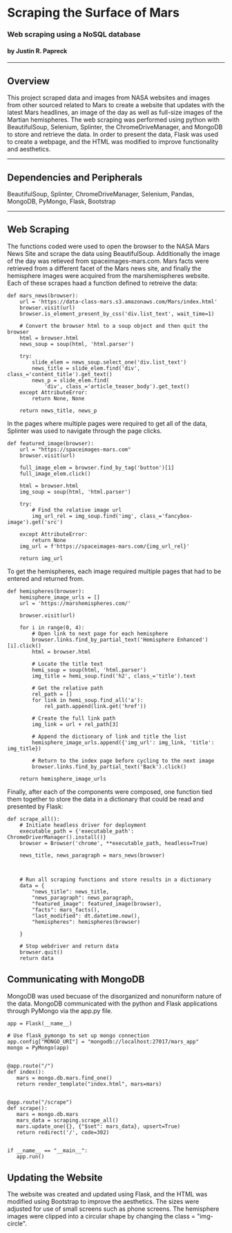 # Scraping the Surface of Mars
### Web scraping using a NoSQL database
#### by Justin R. Papreck
---

## Overview
This project scraped data and images from NASA websites and images from other sourced related to Mars to create a website that updates with the latest Mars headlines, an image of the day as well as full-size images of the Martian hemispheres. The web scraping was performed using python with BeautifulSoup, Selenium, Splinter, the ChromeDriveManager, and MongoDB to store and retrieve the data. In order to present the data, Flask was used to create a webpage, and the HTML was modified to improve functionality and aesthetics. 

---
## Dependencies and Peripherals
BeautifulSoup, Splinter, ChromeDriveManager, Selenium, Pandas, MongoDB, PyMongo, Flask, Bootstrap

---
## Web Scraping
The functions coded were used to open the browser to the NASA Mars News Site and scrape the data using BeautifulSoup. Additionally the image of the day was retieved from spaceimages-mars.com. Mars facts were retrieved from a different facet of the Mars news site, and finally the hemisphere images were acquired from the marshemispheres website. Each of these scrapes haad a function defined to retreive the data: 

```
def mars_news(browser):
    url = 'https://data-class-mars.s3.amazonaws.com/Mars/index.html'
    browser.visit(url)
    browser.is_element_present_by_css('div.list_text', wait_time=1)

    # Convert the browser html to a soup object and then quit the browser
    html = browser.html
    news_soup = soup(html, 'html.parser')
  
    try:
        slide_elem = news_soup.select_one('div.list_text')       
        news_title = slide_elem.find('div', class_='content_title').get_text()
        news_p = slide_elem.find(
            'div', class_='article_teaser_body').get_text()
    except AttributeError:
        return None, None

    return news_title, news_p 
```

In the pages where multiple pages were required to get all of the data, Splinter was used to navigate through the page clicks. 

```
def featured_image(browser):
    url = "https://spaceimages-mars.com"
    browser.visit(url)

    full_image_elem = browser.find_by_tag('button')[1]
    full_image_elem.click()

    html = browser.html
    img_soup = soup(html, 'html.parser')

    try:
        # Find the relative image url
        img_url_rel = img_soup.find('img', class_='fancybox-image').get('src')

    except AttributeError:
        return None
    img_url = f'https://spaceimages-mars.com/{img_url_rel}'

    return img_url
```

To get the hemispheres, each image required multiple pages that had to be entered and returned from. 

```
def hemispheres(browser):
    hemisphere_image_urls = []
    url = 'https://marshemispheres.com/'

    browser.visit(url)

    for i in range(0, 4):
        # Open link to next page for each hemisphere
        browser.links.find_by_partial_text('Hemisphere Enhanced')[i].click()
        html = browser.html

        # Locate the title text
        hemi_soup = soup(html, 'html.parser')
        img_title = hemi_soup.find('h2', class_='title').text

        # Get the relative path
        rel_path = []
        for link in hemi_soup.find_all('a'):
            rel_path.append(link.get('href'))

        # Create the full link path
        img_link = url + rel_path[3]

        # Append the dictionary of link and title the list
        hemisphere_image_urls.append({'img_url': img_link, 'title': img_title})

        # Return to the index page before cycling to the next image
        browser.links.find_by_partial_text('Back').click()

    return hemisphere_image_urls
```

Finally, after each of the components were composed, one function tied them together to store the data in a dictionary that could be read and presented by Flask:

```
def scrape_all():
    # Initiate headless driver for deployment
    executable_path = {'executable_path': ChromeDriverManager().install()}
    browser = Browser('chrome', **executable_path, headless=True)

    news_title, news_paragraph = mars_news(browser)
    


    # Run all scraping functions and store results in a dictionary
    data = {
        "news_title": news_title,
        "news_paragraph": news_paragraph,
        "featured_image": featured_image(browser),
        "facts": mars_facts(),
        "last_modified": dt.datetime.now(), 
        "hemispheres": hemispheres(browser)
        
    }

    # Stop webdriver and return data
    browser.quit()
    return data
```

## Communicating with MongoDB
MongoDB was used becuase of the disorganized and nonuniform nature of the data. MongoDB communicated with the python and Flask applications through PyMongo via the app.py file. 

```
app = Flask(__name__)

# Use flask_pymongo to set up mongo connection
app.config["MONGO_URI"] = "mongodb://localhost:27017/mars_app"
mongo = PyMongo(app)


@app.route("/")
def index():
   mars = mongo.db.mars.find_one()
   return render_template("index.html", mars=mars)


@app.route("/scrape")
def scrape():
   mars = mongo.db.mars
   mars_data = scraping.scrape_all()
   mars.update_one({}, {"$set": mars_data}, upsert=True)
   return redirect('/', code=302)


if __name__ == "__main__":
   app.run()
```

## Updating the Website
The website was created and updated using Flask, and the HTML was modified using Bootstrap to improve the aesthetics. The sizes were adjusted for use of small screens such as phone screens. The hemisphere images were clipped into a circular shape by changing the class = "img-circle".
